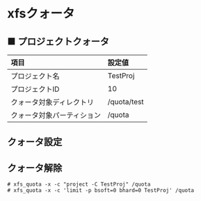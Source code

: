 # xfsクォータ
## ■ プロジェクトクォータ
|項目|設定値|
|:---|:---|
|プロジェクト名|TestProj|
|プロジェクトID|10|
|クォータ対象ディレクトリ|/quota/test|
|クォータ対象パーティション|/quota|

## クォータ設定
## クォータ解除
```
# xfs_quota -x -c "project -C TestProj" /quota
# xfs_quota -x -c 'limit -p bsoft=0 bhard=0 TestProj' /quota
```
